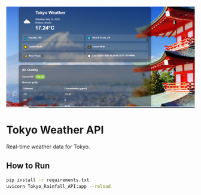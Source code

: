 ![Weather App Screenshot](screenshot.png)

# Tokyo Weather API  
Real-time weather data for Tokyo.  

## How to Run  
```bash
pip install -r requirements.txt
uvicorn Tokyo_Rainfall_API:app --reload


